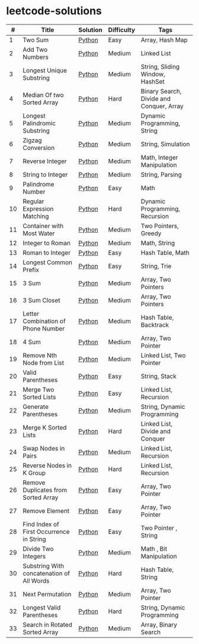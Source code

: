 # leetcode-solutions

| #  | Title                                     | Solution                                                | Difficulty | Tags                                     |
|----|-------------------------------------------|---------------------------------------------------------|------------|------------------------------------------|
| 1  | Two Sum                                   | [Python](Easy/two_sum.py)                               | Easy       | Array, Hash Map                          |
| 2  | Add Two Numbers                           | [Python](Medium/add_two_numbers.py)                     | Medium     | Linked List                              |
| 3  | Longest Unique Substring                  | [Python](Medium/longest_substring.py)                   | Medium     | String, Sliding Window, HashSet          |
| 4  | Median Of two Sorted Array                | [Python](Hard/median_of_two_array.py)                   | Hard       | Binary Search, Divide and Conquer, Array |
| 5  | Longest Palindromic Substring             | [Python](Medium/palindromic_substring.py)               | Medium     | Dynamic Programming, String              |
| 6  | Zigzag Conversion                         | [Python](Medium/zigzag_conversion.py)                   | Medium     | String, Simulation                       |
| 7  | Reverse Integer                           | [Python](Medium/reverse_integer.py)                     | Medium     | Math, Integer Manipulation               |
| 8  | String to Integer                         | [Python](Medium/string_to_integer.py)                   | Medium     | String, Parsing                          |
| 9  | Palindrome Number                         | [Python](Easy/palindrome_number.py)                     | Easy       | Math                                     |
| 10 | Regular Expression Matching               | [Python](Hard/regular_expression_matching.py)           | Hard       | Dynamic Programming, Recursion           |
| 11 | Container with Most Water                 | [Python](Medium/container_with_most_water.py)           | Medium     | Two Pointers, Greedy                     |
| 12 | Integer to Roman                          | [Python](Medium/integer_to_roman.py)                    | Medium     | Math, String                             |
| 13 | Roman to Integer                          | [Python](Easy/roman_to_integer.py)                      | Easy       | Hash Table, Math                         |
| 14 | Longest Common Prefix                     | [Python](Easy/longest_common_prefix.py)                 | Easy       | String, Trie                             |
| 15 | 3 Sum                                     | [Python](Medium/3sum.py)                                | Medium     | Array, Two Pointers                      |
| 16 | 3 Sum Closet                              | [Python](Medium/3sum_closet.py)                         | Medium     | Array, Two Pointers                      |
| 17 | Letter Combination of Phone Number        | [Python](Medium/letter_combination_of_phone_number.py)  | Medium     | Hash Table, Backtrack                    | 
| 18 | 4 Sum                                     | [Python](Medium/4sum.py)                                | Medium     | Array, Two Pointer                       | 
| 19 | Remove Nth Node from List                 | [Python](Medium/remove_nth_node.py)                     | Medium     | Linked List, Two Pointer                 | 
| 20 | Valid Parentheses                         | [Python](Easy/valid_parentheses.py)                     | Easy       | String, Stack                            | 
| 21 | Merge Two Sorted Lists                    | [Python](Easy/merge_two_sorted_list.py)                 | Easy       | Linked List, Recursion                   | 
| 22 | Generate Parentheses                      | [Python](Medium/generate_parentheses.py)                | Medium     | String, Dynamic Programming              | 
| 23 | Merge K Sorted Lists                      | [Python](Hard/merge_k_sorted_lists.py)                  | Hard       | Linked List, Divide and Conquer          | 
| 24 | Swap Nodes in Pairs                       | [Python](Medium/swap_nodes_in_pairs.py)                 | Medium     | Linked List, Recursion                   | 
| 25 | Reverse Nodes in K Group                  | [Python](Hard/reverse_nodes_in_k-group.py)              | Hard       | Linked List, Recursion                   | 
| 26 | Remove Duplicates from Sorted Array       | [Python](Easy/remove_duplicates_from_sorted_array.py)   | Easy       | Array, Two Pointer                       | 
| 27 | Remove Element                            | [Python](Easy/remove_element.py)                        | Easy       | Array, Two Pointer                       | 
| 28 | Find Index of First Occurrence in String  | [Python](Easy/index_of_first_occurrence_in_string.py)   | Easy       | Two Pointer , String                     | 
| 29 | Divide Two Integers                       | [Python](Medium/divide_two_integers.py)                 | Medium     | Math , Bit Manipulation                  | 
| 30 | Substring With concatenation of All Words | [Python](Hard/substring_with_concatenation_of_words.py) | Hard       | Hash Table, String                       | 
| 31 | Next Permutation                          | [Python](Medium/next_permutation.py)                    | Medium     | Array, Two Pointer                       | 
| 32 | Longest Valid Parentheses                 | [Python](Hard/longest_valid_parentheses.py)             | Hard       | String, Dynamic Programming              | 
| 33 | Search in Rotated Sorted Array                | [Python](Medium/search_in_rotated_sorted_array.py)      | Medium     | Array, Binary Search                     | 
